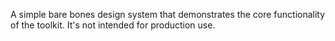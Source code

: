 A simple bare bones design system that demonstrates the core functionality of the toolkit. It's not intended for production use.
